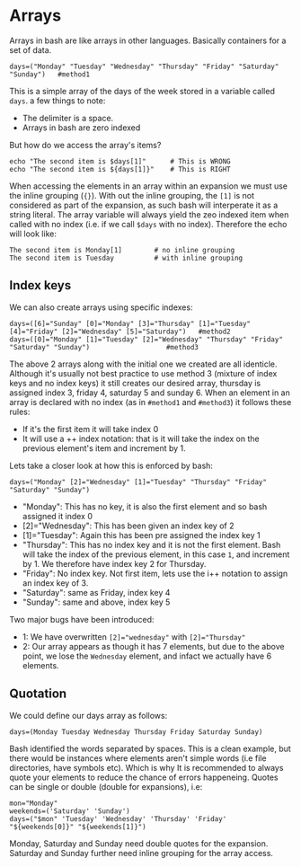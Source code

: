 Arrays
======
Arrays in bash are like arrays in other languages. Basically containers for a set of data.

	days=("Monday" "Tuesday" "Wednesday" "Thursday" "Friday" "Saturday" "Sunday") 	#method1
	
This is a simple array of the days of the week stored in a variable called `days`. a few things to note:

 - The delimiter is a space.
 - Arrays in bash are zero indexed
 
But how do we access the array's items?

	echo "The second item is $days[1]" 		# This is WRONG
	echo "The second item is ${days[1]}" 	# This is RIGHT
	
When accessing the elements in an array within an expansion we must use the inline grouping (`{}`). With out the inline grouping,
the `[1]` is not considered as part of the expansion, as such bash will interperate it as a string literal.
The array variable will always yield the zeo indexed item when called with no index (i.e. if we call `$days` with no index). Therefore the echo will look like:
	
	The second item is Monday[1]		# no inline grouping
	The second item is Tuesday			# with inline grouping
	
Index keys
----------
We can also create arrays using specific indexes:
	
	days=([6]="Sunday" [0]="Monday" [3]="Thursday" [1]="Tuesday" [4]="Friday" [2]="Wednesday" [5]="Saturday")	#method2
	days=([0]="Monday" [1]="Tuesday" [2]="Wednesday" "Thursday" "Friday" "Saturday" "Sunday")					#method3
	
The above 2 arrays along with the initial one we created are all identicle.
Although it's usually not best practice to use method 3 (mixture of index keys and no index keys) it still creates our desired array, thursday is assigned index 3, friday 4, saturday 5 and sunday 6.
When an element in an array is declared with no index (as in `#method1` and `#method3`) it follows these rules:
  
  - If it's the first item it will take index 0
  - It will use a ++ index notation: that is it will take the index on the previous element's item and increment by 1.
  
Lets take a closer look at how this is enforced by bash:

	days=("Monday" [2]="Wednesday" [1]="Tuesday" "Thursday" "Friday" "Saturday" "Sunday")
	
 - "Monday": This has no key, it is also the first element and so bash assigned it index 0
 - [2]="Wednesday": This has been given an index key of 2
 - [1]="Tuesday": Again this has been pre assigned the index key 1
 - "Thursday": This has no index key and it is not the first element. Bash will take the index of the previous element, in this case `1`, and increment by 1. We therefore have index key 2 for Thursday.
 - "Friday": No index key. Not first item, lets use the i++ notation to assign an index key of 3.
 - "Saturday": same as Friday, index key 4
 - "Sunday": same and above, index key 5
 
Two major bugs have been introduced:

 - 1: We have overwritten `[2]="wednesday"` with `[2]="Thursday"`
 - 2: Our array appears as though it has 7 elements, but due to the above point, we lose the `Wednesday` element, and infact we actually have 6 elements.
 

Quotation
---------
We could define our days array as follows:

	days=(Monday Tuesday Wednesday Thursday Friday Saturday Sunday)
	
Bash identified the words separated by spaces. This is a clean example, but there would be instances where elements aren't simple words (i.e file directories, have symbols etc). Which is why It is recommended to always quote your elements to reduce the chance of errors happeneing. Quotes can be single or double (double for expansions), i.e:

	mon="Monday"
	weekends=('Saturday' 'Sunday')
	days=("$mon" 'Tuesday' 'Wednesday' 'Thursday' 'Friday' "${weekends[0]}" "${weekends[1]}")
	
Monday, Saturday and Sunday need double quotes for the expansion. Saturday and Sunday further need inline grouping for the array access.
	
	
